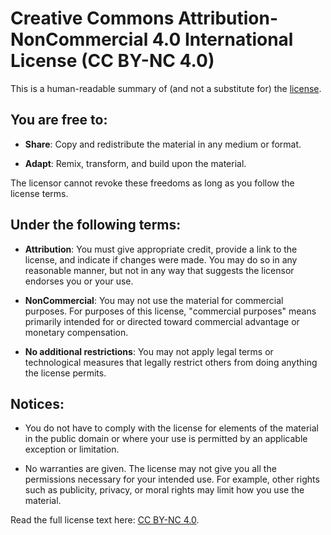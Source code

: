 # Creative Commons Attribution-NonCommercial 4.0 International License (CC BY-NC 4.0)

This is a human-readable summary of (and not a substitute for) the [license](https://creativecommons.org/licenses/by-nc/4.0/legalcode).

## You are free to:

- **Share**: Copy and redistribute the material in any medium or format.

- **Adapt**: Remix, transform, and build upon the material.

The licensor cannot revoke these freedoms as long as you follow the license terms.

## Under the following terms:

- **Attribution**: You must give appropriate credit, provide a link to the license, and indicate if changes were made. You may do so in any reasonable manner, but not in any way that suggests the licensor endorses you or your use.

- **NonCommercial**: You may not use the material for commercial purposes. For purposes of this license, "commercial purposes" means primarily intended for or directed toward commercial advantage or monetary compensation.

- **No additional restrictions**: You may not apply legal terms or technological measures that legally restrict others from doing anything the license permits.

## Notices:

- You do not have to comply with the license for elements of the material in the public domain or where your use is permitted by an applicable exception or limitation.

- No warranties are given. The license may not give you all the permissions necessary for your intended use. For example, other rights such as publicity, privacy, or moral rights may limit how you use the material.

Read the full license text here: [CC BY-NC 4.0](https://creativecommons.org/licenses/by-nc/4.0/legalcode).
